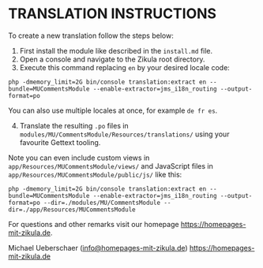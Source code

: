 # TRANSLATION INSTRUCTIONS

To create a new translation follow the steps below:

1. First install the module like described in the `install.md` file.
2. Open a console and navigate to the Zikula root directory.
3. Execute this command replacing `en` by your desired locale code:

`php -dmemory_limit=2G bin/console translation:extract en --bundle=MUCommentsModule --enable-extractor=jms_i18n_routing --output-format=po`

You can also use multiple locales at once, for example `de fr es`.

4. Translate the resulting `.po` files in `modules/MU/CommentsModule/Resources/translations/` using your favourite Gettext tooling.

Note you can even include custom views in `app/Resources/MUCommentsModule/views/` and JavaScript files in `app/Resources/MUCommentsModule/public/js/` like this:

`php -dmemory_limit=2G bin/console translation:extract en --bundle=MUCommentsModule --enable-extractor=jms_i18n_routing --output-format=po --dir=./modules/MU/CommentsModule --dir=./app/Resources/MUCommentsModule`

For questions and other remarks visit our homepage https://homepages-mit-zikula.de.

Michael Ueberschaer (info@homepages-mit-zikula.de)
https://homepages-mit-zikula.de
